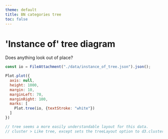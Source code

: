```yaml
---
theme: default
title: BN categories tree
toc: false
---
```


# 'Instance of' tree diagram

Does anything look out of place?

```js
const io = FileAttachment("./data/instance_of_tree.json").json();
```



```js
Plot.plot({
  axis: null,
  height: 1000,
  margin: 10,
  marginLeft: 70,
  marginRight: 100,
  marks: [
    Plot.tree(io, {textStroke: "white"})
  ]
})

// tree seems a more easily understandable layout for this data.
// cluster > Like tree, except sets the treeLayout option to d3.cluster, aligning leaf nodes, and defaults the textLayout option to mirrored.
```